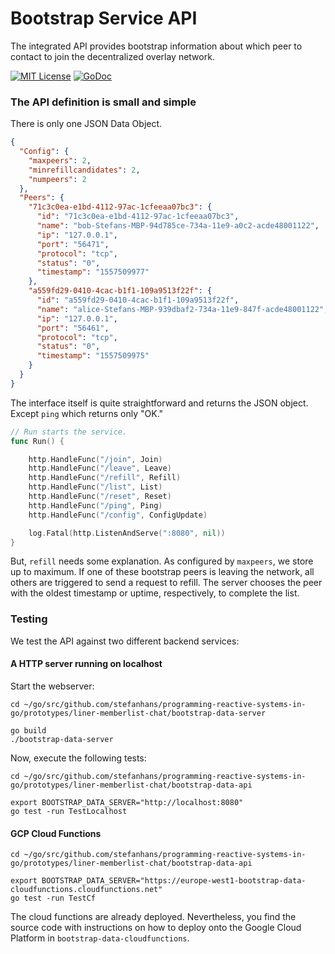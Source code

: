 # Bootstrap Service API

The integrated API provides bootstrap information about which peer to contact to join the decentralized overlay network.

[![MIT License](https://img.shields.io/github/license/mashape/apistatus.svg?maxAge=2592000)](https://github.com/stefanhans/programming-reactive-systems-in-go/blob/master/LICENSE)
[![GoDoc](https://godoc.org/github.com/stefanhans/programming-reactive-systems-in-go/bootstrap-data-api?status.svg)](https://godoc.org/github.com/stefanhans/programming-reactive-systems-in-go/bootstrap-data-api)


### The API definition is small and simple

There is only one JSON Data Object.

```json
{
  "Config": {
    "maxpeers": 2,
    "minrefillcandidates": 2,
    "numpeers": 2
  },
  "Peers": {
    "71c3c0ea-e1bd-4112-97ac-1cfeeaa07bc3": {
      "id": "71c3c0ea-e1bd-4112-97ac-1cfeeaa07bc3",
      "name": "bob-Stefans-MBP-94d785ce-734a-11e9-a0c2-acde48001122",
      "ip": "127.0.0.1",
      "port": "56471",
      "protocol": "tcp",
      "status": "0",
      "timestamp": "1557509977"
    },
    "a559fd29-0410-4cac-b1f1-109a9513f22f": {
      "id": "a559fd29-0410-4cac-b1f1-109a9513f22f",
      "name": "alice-Stefans-MBP-939dbaf2-734a-11e9-847f-acde48001122",
      "ip": "127.0.0.1",
      "port": "56461",
      "protocol": "tcp",
      "status": "0",
      "timestamp": "1557509975"
    }
  }
}
```

The interface itself is quite straightforward and returns the JSON object. Except `ping` which returns only "OK."

```go
// Run starts the service.
func Run() {

	http.HandleFunc("/join", Join)
	http.HandleFunc("/leave", Leave)
	http.HandleFunc("/refill", Refill)
	http.HandleFunc("/list", List)
	http.HandleFunc("/reset", Reset)
	http.HandleFunc("/ping", Ping)
	http.HandleFunc("/config", ConfigUpdate)

	log.Fatal(http.ListenAndServe(":8080", nil))
}
```

But, `refill` needs some explanation. As configured by `maxpeers`, we store up to maximum.
If one of these bootstrap peers is leaving the network, all others are triggered to send a request to refill. 
The server chooses the peer with the oldest timestamp or uptime, respectively, to complete the list.


### Testing

We test the API against two different backend services:

#### A HTTP server running on localhost

Start the webserver:

```
cd ~/go/src/github.com/stefanhans/programming-reactive-systems-in-go/prototypes/liner-memberlist-chat/bootstrap-data-server

go build
./bootstrap-data-server
```

Now, execute the following tests:

```
cd ~/go/src/github.com/stefanhans/programming-reactive-systems-in-go/prototypes/liner-memberlist-chat/bootstrap-data-api

export BOOTSTRAP_DATA_SERVER="http://localhost:8080"
go test -run TestLocalhost
```

#### GCP Cloud Functions

```
cd ~/go/src/github.com/stefanhans/programming-reactive-systems-in-go/prototypes/liner-memberlist-chat/bootstrap-data-api

export BOOTSTRAP_DATA_SERVER="https://europe-west1-bootstrap-data-cloudfunctions.cloudfunctions.net"
go test -run TestCf
```

The cloud functions are already deployed. Nevertheless, you find the source code with instructions on how to deploy 
onto the Google Cloud Platform in `bootstrap-data-cloudfunctions`.